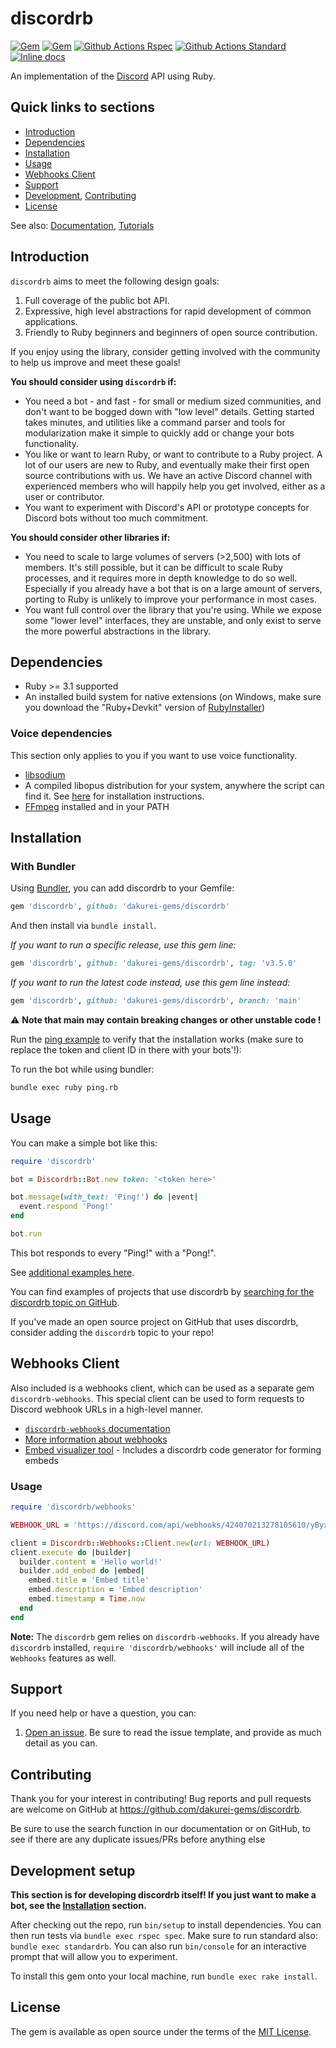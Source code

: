 # discordrb

[![Gem](https://img.shields.io/badge/gem-v3.5.0-007ec6.svg)](https://github.com/dakurei-gems/discordrb/releases/tag/v3.5.0)
[![Gem](https://img.shields.io/badge/docs-v3.5.0-979797.svg)](https://dakurei-gems.github.io/discordrb/v3.5.0/)
[![Github Actions Rspec](https://github.com/dakurei-gems/discordrb/actions/workflows/rspec.yml/badge.svg?branch=main&event=push)](https://github.com/dakurei-gems/discordrb/actions/workflows/rspec.yml)
[![Github Actions Standard](https://github.com/dakurei-gems/discordrb/actions/workflows/standard.yml/badge.svg?branch=main&event=push)](https://github.com/dakurei-gems/discordrb/actions/workflows/standard.yml)
[![Inline docs](https://img.shields.io/badge/docs-main-979797.svg)](https://dakurei-gems.github.io/discordrb/main/)

An implementation of the [Discord](https://discord.com/) API using Ruby.

## Quick links to sections

- [Introduction](https://github.com/dakurei-gems/discordrb#introduction)
- [Dependencies](https://github.com/dakurei-gems/discordrb#dependencies)
- [Installation](https://github.com/dakurei-gems/discordrb#installation)
- [Usage](https://github.com/dakurei-gems/discordrb#usage)
- [Webhooks Client](https://github.com/dakurei-gems/discordrb#webhooks-client)
- [Support](https://github.com/dakurei-gems/discordrb#support)
- [Development](https://github.com/dakurei-gems/discordrb#development), [Contributing](https://github.com/dakurei-gems/discordrb#contributing)
- [License](https://github.com/dakurei-gems/discordrb#license)

See also: [Documentation](https://dakurei-gems.github.io/discordrb/v3.5.0/), [Tutorials](https://github.com/dakurei-gems/discordrb/wiki)

## Introduction

`discordrb` aims to meet the following design goals:

1. Full coverage of the public bot API.
2. Expressive, high level abstractions for rapid development of common applications.
3. Friendly to Ruby beginners and beginners of open source contribution.

If you enjoy using the library, consider getting involved with the community to help us improve and meet these goals!

**You should consider using `discordrb` if:**

- You need a bot - and fast - for small or medium sized communities, and don't want to be bogged down with "low level" details. Getting started takes minutes, and utilities like a command parser and tools for modularization make it simple to quickly add or change your bots functionality.
- You like or want to learn Ruby, or want to contribute to a Ruby project. A lot of our users are new to Ruby, and eventually make their first open source contributions with us. We have an active Discord channel with experienced members who will happily help you get involved, either as a user or contributor.
- You want to experiment with Discord's API or prototype concepts for Discord bots without too much commitment.

**You should consider other libraries if:**

- You need to scale to large volumes of servers (>2,500) with lots of members. It's still possible, but it can be difficult to scale Ruby processes, and it requires more in depth knowledge to do so well. Especially if you already have a bot that is on a large amount of servers, porting to Ruby is unlikely to improve your performance in most cases.
- You want full control over the library that you're using. While we expose some "lower level" interfaces, they are unstable, and only exist to serve the more powerful abstractions in the library.

## Dependencies

* Ruby >= 3.1 supported
* An installed build system for native extensions (on Windows, make sure you download the "Ruby+Devkit" version of [RubyInstaller](https://rubyinstaller.org/downloads/))

### Voice dependencies

This section only applies to you if you want to use voice functionality.

- [libsodium](https://github.com/dakurei-gems/discordrb/wiki/Installing-libsodium)
- A compiled libopus distribution for your system, anywhere the script can find it. See [here](https://github.com/dakurei-gems/discordrb/wiki/Installing-libopus) for installation instructions.
- [FFmpeg](https://www.ffmpeg.org/download.html) installed and in your PATH

## Installation

### With Bundler

Using [Bundler](https://bundler.io/#getting-started), you can add discordrb to your Gemfile:

```ruby
gem 'discordrb', github: 'dakurei-gems/discordrb'
```

And then install via `bundle install`.

_If you want to run a specific release, use this gem line:_
```ruby
gem 'discordrb', github: 'dakurei-gems/discordrb', tag: 'v3.5.0'
```

_If you want to run the latest code instead, use this gem line instead:_
```ruby
gem 'discordrb', github: 'dakurei-gems/discordrb', branch: 'main'
```

⚠️ **Note that main may contain breaking changes or other unstable code !**

Run the [ping example](https://github.com/dakurei-gems/discordrb/blob/main/examples/ping.rb) to verify that the installation works (make sure to replace the token and client ID in there with your bots'!):

To run the bot while using bundler:

```sh
bundle exec ruby ping.rb
```

## Usage

You can make a simple bot like this:

```ruby
require 'discordrb'

bot = Discordrb::Bot.new token: '<token here>'

bot.message(with_text: 'Ping!') do |event|
  event.respond 'Pong!'
end

bot.run
```

This bot responds to every "Ping!" with a "Pong!".

See [additional examples here](https://github.com/dakurei-gems/discordrb/tree/main/examples).

You can find examples of projects that use discordrb by [searching for the discordrb topic on GitHub](https://github.com/topics/discordrb).

If you've made an open source project on GitHub that uses discordrb, consider adding the `discordrb` topic to your repo!

## Webhooks Client

Also included is a webhooks client, which can be used as a separate gem `discordrb-webhooks`. This special client can be used to form requests to Discord webhook URLs in a high-level manner.

- [`discordrb-webhooks` documentation](https://dakurei-gems.github.io/discordrb/v3.5.0/Discordrb/Webhooks.html)
- [More information about webhooks](https://support.discord.com/hc/en-us/articles/228383668-Intro-to-Webhooks)
- [Embed visualizer tool](https://leovoel.github.io/embed-visualizer/) - Includes a discordrb code generator for forming embeds

### Usage

```ruby
require 'discordrb/webhooks'

WEBHOOK_URL = 'https://discord.com/api/webhooks/424070213278105610/yByxDncRvHi02mhKQheviQI2erKkfRRwFcEp0MMBfib1ds6ZHN13xhPZNS2-fJo_ApSw'.freeze

client = Discordrb::Webhooks::Client.new(url: WEBHOOK_URL)
client.execute do |builder|
  builder.content = 'Hello world!'
  builder.add_embed do |embed|
    embed.title = 'Embed title'
    embed.description = 'Embed description'
    embed.timestamp = Time.now
  end
end
```

**Note:** The `discordrb` gem relies on `discordrb-webhooks`. If you already have `discordrb` installed, `require 'discordrb/webhooks'` will include all of the `Webhooks` features as well.

## Support

If you need help or have a question, you can:

1. [Open an issue](https://github.com/dakurei-gems/discordrb/issues). Be sure to read the issue template, and provide as much detail as you can.

## Contributing

Thank you for your interest in contributing!
Bug reports and pull requests are welcome on GitHub at <https://github.com/dakurei-gems/discordrb>.

Be sure to use the search function in our documentation or on GitHub, to see if there are any duplicate issues/PRs before anything else

## Development setup

**This section is for developing discordrb itself! If you just want to make a bot, see the [Installation](https://github.com/dakurei-gems/discordrb#installation) section.**

After checking out the repo, run `bin/setup` to install dependencies. You can then run tests via `bundle exec rspec spec`. Make sure to run standard also: `bundle exec standardrb`. You can also run `bin/console` for an interactive prompt that will allow you to experiment.

To install this gem onto your local machine, run `bundle exec rake install`.

## License

The gem is available as open source under the terms of the [MIT License](https://opensource.org/licenses/MIT).
